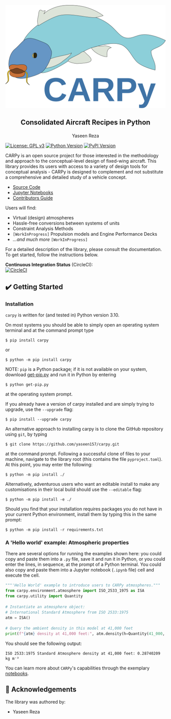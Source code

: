 <!--
    Consolidated Aircraft Recipes in Python (carpy)
    Copyright (C) 2023  Yaseen Reza

    This program is free software: you can redistribute it and/or modify
    it under the terms of the GNU General Public License as published by
    the Free Software Foundation, either version 3 of the License, or
    (at your option) any later version.

    This program is distributed in the hope that it will be useful,
    but WITHOUT ANY WARRANTY; without even the implied warranty of
    MERCHANTABILITY or FITNESS FOR A PARTICULAR PURPOSE.  See the
    GNU General Public License for more details.

    You should have received a copy of the GNU General Public License
    along with this program.  If not, see <https://www.gnu.org/licenses/>.
-->

![CARPy](./docs/source/_static/carpy.svg)
<h2 align="center"><p>Consolidated Aircraft Recipes in Python</p></h2>
<p align="center">Yaseen Reza</p>

[![License: GPL v3](https://img.shields.io/badge/License-GPLv3-blue.svg)](https://www.gnu.org/licenses/gpl-3.0)
[![Python Version](https://img.shields.io/badge/python-3.10-blue.svg)](https://www.python.org/downloads/release/python-395/)
[![PyPI Version](https://badge.fury.io/py/carpy.svg)](https://badge.fury.io/py/carpy)

CARPy is an open source project for those interested in the methodology and
approach to the conceptual-level design of fixed-wing aircraft. This library
provides its users with access to a variety of design tools for conceptual
analysis - CARPy is designed to complement and not substitute a comprehensive
and detailed study of a vehicle concept.

- [Source Code](https://github.com/yaseen157/carpy)
- [Jupyter Notebooks](https://github.com/yaseen157/carpy/tree/main/docs/source)
- [Contributors Guide](CONTRIBUTORS_GUIDE.md)

Users will find:

- Virtual (design) atmospheres
- Hassle-free conversions between systems of units
- Constraint Analysis Methods
- `[WorkInProgress]` Propulsion models and Engine Performance Decks
- *...and much more* `[WorkInProgress]`

For a detailed description of the library, please consult the documentation. To
get started, follow the instructions below.

**Continuous Integration Status** (CircleCI):\
[![CircleCI](https://dl.circleci.com/status-badge/img/gh/yaseen157/carpy/tree/main.svg?style=svg)](https://dl.circleci.com/status-badge/redirect/gh/yaseen157/carpy/tree/main)

## ✔️ Getting Started

### Installation

`carpy` is written for (and tested in) Python version 3.10.

On most systems you should be able to simply open an operating system terminal
and at the command prompt type

    $ pip install carpy

or

    $ python -m pip install carpy

NOTE: `pip` is a Python package; if it is not available on your system, download
[get-pip.py](https://bootstrap.pypa.io/get-pip.py) and run it in Python by
entering

    $ python get-pip.py

at the operating system prompt.

If you already have a version of carpy installed and are simply trying to
upgrade, use the `--upgrade` flag:

    $ pip install --upgrade carpy

An alternative approach to installing carpy is to clone the GitHub repository
using `git`, by typing

    $ git clone https://github.com/yaseen157/carpy.git

at the command prompt. Following a successful clone of files to your machine,
navigate to the library root (this contains the file `pyproject.toml`). At this
point, you may enter the following:

    $ python -m pip install ./

Alternatively, adventurous users who want an editable install to make any
customisations in their local build should use the `--editable` flag:

    $ python -m pip install -e ./

Should you find that your installation requires packages you do not have in your
current Python environment, install them by typing this in the same prompt:

    $ python -m pip install -r requirements.txt

### A 'Hello world' example: Atmospheric properties

There are several options for running the examples shown here: you could copy
and paste them into a `.py` file, save it and run it in Python, or you could
enter the lines, in sequence, at the prompt of a Python terminal. You could also
copy and paste them into a Jupyter notebook
(`.ipynb` file) cell and execute the cell.

```python
"""'Hello World' example to introduce users to CARPy atmospheres."""
from carpy.environment.atmosphere import ISO_2533_1975 as ISA
from carpy.utility import Quantity

# Instantiate an atmosphere object:
# International Standard Atmosphere from ISO 2533:1975
atm = ISA()

# Query the ambient density in this model at 41,000 feet
print(f"{atm} density at 41,000 feet:", atm.density(h=Quantity(41_000, "ft")))
```

You should see the following output:

    ISO 2533:1975 Standard Atmosphere density at 41,000 feet: 0.28740209 kg m⁻³

You can learn more about `CARPy`'s capabilities through the exemplary
[notebooks](./docs/source/).

## 🐍 Acknowledgements

The library was authored by:

- Yaseen Reza

